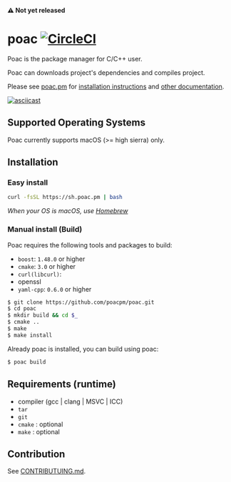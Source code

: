 **:warning: Not yet released**

# poac [![CircleCI](https://circleci.com/gh/poacpm/poac.svg?style=svg)](https://circleci.com/gh/poacpm/poac)

Poac is the package manager for C/C++ user.

Poac can downloads project's dependencies and compiles project.

Please see [poac.pm](https://poac.pm) for [installation instructions](https://poacpm.github.io/poac/en/getting-started/installation.html) and [other documentation](https://poacpm.github.io/poac/).


[![asciicast](https://asciinema.org/a/pZCe9LvmtDI3R7dwnEEdr7vEk.png)](https://asciinema.org/a/pZCe9LvmtDI3R7dwnEEdr7vEk)

## Supported Operating Systems

Poac currently supports macOS (>= high sierra) only.


## Installation
### Easy install
```bash
curl -fsSL https://sh.poac.pm | bash
```
*When your OS is macOS, use [Homebrew](https://github.com/Homebrew/brew)*

### Manual install (Build)
Poac requires the following tools and packages to build:
* `boost`: `1.48.0` or higher
* `cmake`: `3.0` or higher
* `curl(libcurl)`:
* openssl
* `yaml-cpp`: `0.6.0` or higher

```bash
$ git clone https://github.com/poacpm/poac.git
$ cd poac
$ mkdir build && cd $_
$ cmake ..
$ make
$ make install
```

Already poac is installed, you can build using poac:
```bash
$ poac build
```


## Requirements (runtime)
* compiler (gcc | clang | MSVC | ICC)
* `tar`
* `git`
* `cmake` : optional
* `make` : optional


## Contribution
See [CONTRIBUTUING.md](.github/CONTRIBUTUING.md).
